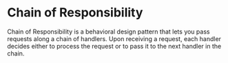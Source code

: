 # Chain of Responsibility

Chain of Responsibility is a behavioral design pattern that lets you pass requests
along a chain of handlers. Upon receiving a request, each handler decides either
to process the request or to pass it to the next handler in the chain.
